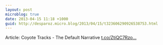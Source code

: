 ```yaml
---
layout: post
microblog: true
date: 2013-04-15 11:18 +1000
guid: http://desparoz.micro.blog/2013/04/15/t323606290926538753.html
---
```

Article: Coyote Tracks - The Default Narrative [t.co/ZtiQC7Rzo...](http://t.co/ZtiQC7RzoZ)
